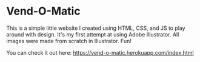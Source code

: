 # Vend-O-Matic

This is a simple little website I created using HTML, CSS, and JS to play around with design. It's my first attempt at using Adobe Illustrator. All images were made from scratch in Illustrator. Fun!

You can check it out here:
https://vend-o-matic.herokuapp.com/index.html
